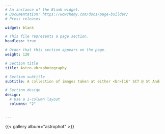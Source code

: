 ```yaml
---
# An instance of the Blank widget.
# Documentation: https://wowchemy.com/docs/page-builder/
# Press releases

widget: blank

# This file represents a page section.
headless: true

# Order that this section appears on the page.
weight: 120

# Section title
title: Astro-<br>photography

# Section subtitle
subtitle: A collection of images taken at either <br>[16" SCT @ St Andrews, UK](https://observatory.wp.st-andrews.ac.uk/)<br> [2m NOT @ La Palma, ES](http://www.not.iac.es/)

# Section design
design:
  # Use a 1-column layout
  columns: "2"


---
```


{{< gallery album="astrophot" >}}